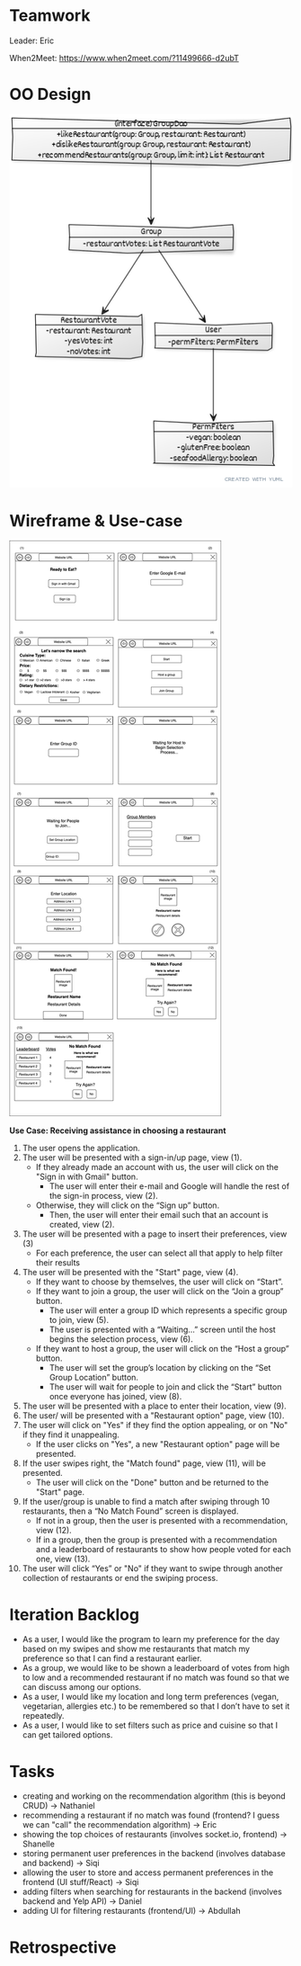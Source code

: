 # Teamwork

Leader: Eric

When2Meet: https://www.when2meet.com/?11499666-d2ubT

# OO Design

![UML Diagram for iteration 2](assets/iteration3uml.png)

# Wireframe & Use-case

![Wireframe](assets/iteration3_wireframe.png)

**Use Case: Receiving assistance in choosing a restaurant**

1. The user opens the application.
2. The user will be presented with a sign-in/up page, view (1).
   - If they already made an account with us, the user will click on the "Sign in with Gmail" button.
     - The user will enter their e-mail and Google will handle the rest of the sign-in process, view (2).
   - Otherwise, they will click on the “Sign up” button.
     - Then, the user will enter their email such that an account is created, view (2).
3. The user will be presented with a page to insert their preferences, view (3)
   - For each preference, the user can select all that apply to help filter their results
4. The user will be presented with the "Start" page, view (4).
   - If they want to choose by themselves, the user will click on “Start”.
   - If they want to join a group, the user will click on the “Join a group” button.
     - The user will enter a group ID which represents a specific group to join, view (5).
     - The user is presented with a “Waiting…” screen until the host begins the selection process, view (6).
   - If they want to host a group, the user will click on the “Host a group” button.
     - The user will set the group’s location by clicking on the “Set Group Location” button.
     - The user will wait for people to join and click the “Start” button once everyone has joined, view (8).
5. The user will be presented with a place to enter their location, view (9).
6. The user/ will be presented with a "Restaurant option" page, view (10).
7. The user will click on "Yes" if they find the option appealing, or on "No" if they find it unappealing.
   - If the user clicks on "Yes", a new "Restaurant option" page will be presented.
8. If the user swipes right, the "Match found" page, view (11), will be presented.
   - The user will click on the "Done" button and be returned to the "Start" page.
9. If the user/group is unable to find a match after swiping through 10 restaurants, then a “No Match Found” screen is displayed.
   - If not in a group, then the user is presented with a recommendation, view (12).
   - If in a group, then the group is presented with a recommendation and a leaderboard of restaurants to show how people voted for each one, view (13).
10. The user will click “Yes” or "No" if they want to swipe through another collection of restaurants or end the swiping process.

# Iteration Backlog

- As a user, I would like the program to learn my preference for the day based on my swipes and show me restaurants that match my preference so that I can find a restaurant earlier.
- As a group, we would like to be shown a leaderboard of votes from high to low and a recommended restaurant if no match was found so that we can discuss among our options.
- As a user, I would like my location and long term preferences (vegan, vegetarian, allergies etc.) to be remembered so that I don’t have to set it repeatedly.
- As a user, I would like to set filters such as price and cuisine so that I can get tailored options.

# Tasks

- creating and working on the recommendation algorithm (this is beyond CRUD) -> Nathaniel
- recommending a restaurant if no match was found (frontend? I guess we can "call" the recommendation algorithm) -> Eric
- showing the top choices of restaurants (involves socket.io, frontend) -> Shanelle
- storing permanent user preferences in the backend (involves database and backend) -> Siqi
- allowing the user to store and access permanent preferences in the frontend (UI stuff/React) -> Siqi
- adding filters when searching for restaurants in the backend (involves backend and Yelp API) -> Daniel
- adding UI for filtering restaurants (frontend/UI) -> Abdullah

# Retrospective
